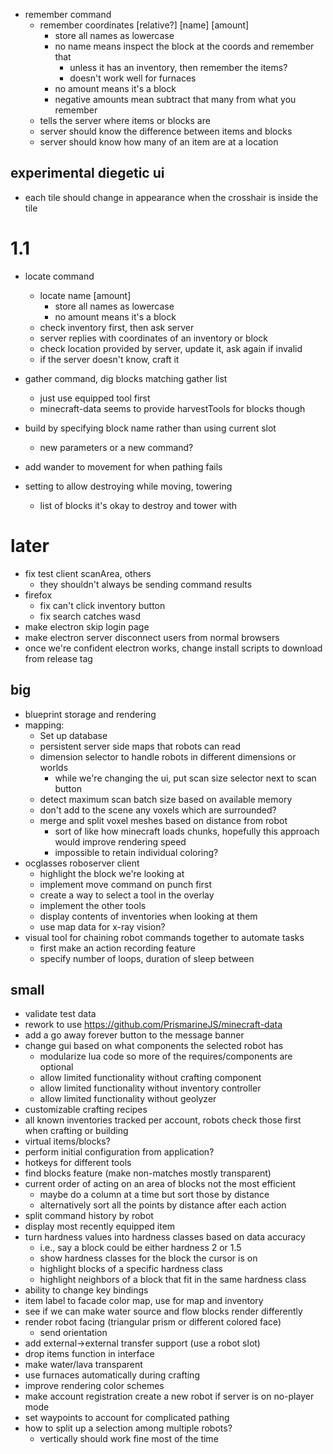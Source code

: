 * remember command
  * remember coordinates \[relative?\] \[name\] \[amount\]
    * store all names as lowercase
    * no name means inspect the block at the coords and remember that
      * unless it has an inventory, then remember the items?
      * doesn't work well for furnaces
    * no amount means it's a block
    * negative amounts mean subtract that many from what you remember
  * tells the server where items or blocks are
  * server should know the difference between items and blocks
  * server should know how many of an item are at a location
  
## experimental diegetic ui
* each tile should change in appearance when the crosshair is inside the tile

# 1.1

* locate command
  * locate name \[amount\]
    * store all names as lowercase
    * no amount means it's a block
  * check inventory first, then ask server
  * server replies with coordinates of an inventory or block
  * check location provided by server, update it, ask again if invalid
  * if the server doesn't know, craft it

* gather command, dig blocks matching gather list
  * just use equipped tool first
  * minecraft-data seems to provide harvestTools for blocks though

* build by specifying block name rather than using current slot
  * new parameters or a new command?

* add wander to movement for when pathing fails

* setting to allow destroying while moving, towering
  * list of blocks it's okay to destroy and tower with

# later
* fix test client scanArea, others
  * they shouldn't always be sending command results
* firefox
  * fix can't click inventory button
  * fix search catches wasd
* make electron skip login page
* make electron server disconnect users from normal browsers
* once we're confident electron works, change install scripts to download from release tag

## big
* blueprint storage and rendering
* mapping:
  * Set up database
  * persistent server side maps that robots can read
  * dimension selector to handle robots in different dimensions or worlds
    * while we're changing the ui, put scan size selector next to scan button
  * detect maximum scan batch size based on available memory
  * don't add to the scene any voxels which are surrounded?
  * merge and split voxel meshes based on distance from robot
    * sort of like how minecraft loads chunks, hopefully this approach would improve rendering speed
    * impossible to retain individual coloring?
* ocglasses roboserver client
  * highlight the block we're looking at
  * implement move command on punch first
  * create a way to select a tool in the overlay
  * implement the other tools
  * display contents of inventories when looking at them
  * use map data for x-ray vision?
* visual tool for chaining robot commands together to automate tasks
  * first make an action recording feature
  * specify number of loops, duration of sleep between

## small
* validate test data
* rework to use https://github.com/PrismarineJS/minecraft-data
* add a go away forever button to the message banner
* change gui based on what components the selected robot has
  * modularize lua code so more of the requires/components are optional
  * allow limited functionality without crafting component
  * allow limited functionality without inventory controller
  * allow limited functionality without geolyzer
* customizable crafting recipes
* all known inventories tracked per account, robots check those first when crafting or building
* virtual items/blocks?
* perform initial configuration from application?
* hotkeys for different tools
* find blocks feature (make non-matches mostly transparent)
* current order of acting on an area of blocks not the most efficient
  * maybe do a column at a time but sort those by distance
  * alternatively sort all the points by distance after each action
* split command history by robot
* display most recently equipped item
* turn hardness values into hardness classes based on data accuracy
  * i.e., say a block could be either hardness 2 or 1.5
  * show hardness classes for the block the cursor is on
  * highlight blocks of a specific hardness class
  * highlight neighbors of a block that fit in the same hardness class
* ability to change key bindings
* item label to facade color map, use for map and inventory
* see if we can make water source and flow blocks render differently
* render robot facing (triangular prism or different colored face)
  * send orientation
* add external->external transfer support (use a robot slot)
* drop items function in interface
* make water/lava transparent
* use furnaces automatically during crafting
* improve rendering color schemes
* make account registration create a new robot if server is on no-player mode
* set waypoints to account for complicated pathing
* how to split up a selection among multiple robots?
  * vertically should work fine most of the time

